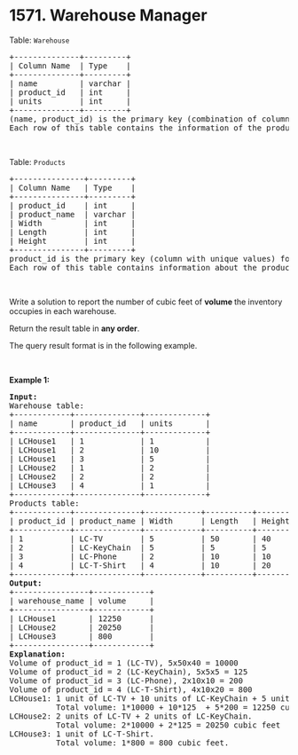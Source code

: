 # 1571. Warehouse Manager

<p>Table: <code>Warehouse</code></p>

<pre>
+--------------+---------+
| Column Name  | Type    |
+--------------+---------+
| name         | varchar |
| product_id   | int     |
| units        | int     |
+--------------+---------+
(name, product_id) is the primary key (combination of columns with unique values) for this table.
Each row of this table contains the information of the products in each warehouse.
</pre>

<p>&nbsp;</p>

<p>Table: <code>Products</code></p>

<pre>
+---------------+---------+
| Column Name   | Type    |
+---------------+---------+
| product_id    | int     |
| product_name  | varchar |
| Width         | int     |
| Length        | int     |
| Height        | int     |
+---------------+---------+
product_id is the primary key (column with unique values) for this table.
Each row of this table contains information about the product dimensions (Width, Lenght, and Height) in feets of each product.
</pre>

<p>&nbsp;</p>

<p>Write a solution to report the number of cubic feet of <strong>volume </strong>the inventory occupies in each warehouse.</p>

<p>Return the result table in <strong>any order</strong>.</p>

<p>The query result format is in the following example.</p>

<p>&nbsp;</p>
<p><strong class="example">Example 1:</strong></p>

<pre>
<strong>Input:</strong> 
Warehouse table:
+------------+--------------+-------------+
| name       | product_id   | units       |
+------------+--------------+-------------+
| LCHouse1   | 1            | 1           |
| LCHouse1   | 2            | 10          |
| LCHouse1   | 3            | 5           |
| LCHouse2   | 1            | 2           |
| LCHouse2   | 2            | 2           |
| LCHouse3   | 4            | 1           |
+------------+--------------+-------------+
Products table:
+------------+--------------+------------+----------+-----------+
| product_id | product_name | Width      | Length   | Height    |
+------------+--------------+------------+----------+-----------+
| 1          | LC-TV        | 5          | 50       | 40        |
| 2          | LC-KeyChain  | 5          | 5        | 5         |
| 3          | LC-Phone     | 2          | 10       | 10        |
| 4          | LC-T-Shirt   | 4          | 10       | 20        |
+------------+--------------+------------+----------+-----------+
<strong>Output:</strong> 
+----------------+------------+
| warehouse_name | volume     | 
+----------------+------------+
| LCHouse1       | 12250      | 
| LCHouse2       | 20250      |
| LCHouse3       | 800        |
+----------------+------------+
<strong>Explanation:</strong> 
Volume of product_id = 1 (LC-TV), 5x50x40 = 10000
Volume of product_id = 2 (LC-KeyChain), 5x5x5 = 125 
Volume of product_id = 3 (LC-Phone), 2x10x10 = 200
Volume of product_id = 4 (LC-T-Shirt), 4x10x20 = 800
LCHouse1: 1 unit of LC-TV + 10 units of LC-KeyChain + 5 units of LC-Phone.
          Total volume: 1*10000 + 10*125  + 5*200 = 12250 cubic feet
LCHouse2: 2 units of LC-TV + 2 units of LC-KeyChain.
          Total volume: 2*10000 + 2*125 = 20250 cubic feet
LCHouse3: 1 unit of LC-T-Shirt.
          Total volume: 1*800 = 800 cubic feet.
</pre>
